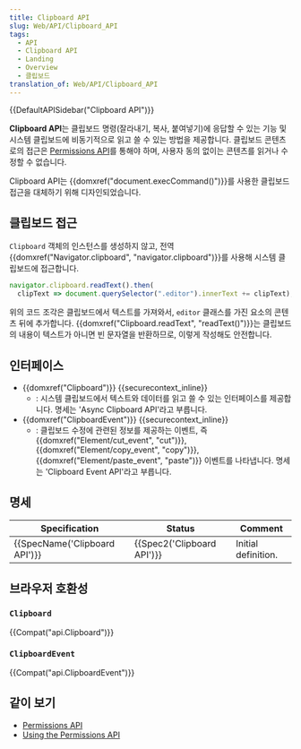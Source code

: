 ```yaml
---
title: Clipboard API
slug: Web/API/Clipboard_API
tags:
  - API
  - Clipboard API
  - Landing
  - Overview
  - 클립보드
translation_of: Web/API/Clipboard_API
---
```

{{DefaultAPISidebar("Clipboard API")}}

**Clipboard API**는 클립보드 명령(잘라내기, 복사, 붙여넣기)에 응답할 수 있는 기능 및 시스템 클립보드에 비동기적으로 읽고 쓸 수 있는 방법을 제공합니다. 클립보드 콘텐츠로의 접근은 [Permissions API](/ko/docs/Web/API/Permissions_API)를 통해야 하며, 사용자 동의 없이는 콘텐츠를 읽거나 수정할 수 없습니다.

Clipboard API는 {{domxref("document.execCommand()")}}를 사용한 클립보드 접근을 대체하기 위해 디자인되었습니다.

## 클립보드 접근

`Clipboard` 객체의 인스턴스를 생성하지 않고, 전역 {{domxref("Navigator.clipboard", "navigator.clipboard")}}를 사용해 시스템 클립보드에 접근합니다.

```js
navigator.clipboard.readText().then(
  clipText => document.querySelector(".editor").innerText += clipText);
```

위의 코드 조각은 클립보드에서 텍스트를 가져와서, `editor` 클래스를 가진 요소의 콘텐츠 뒤에 추가합니다. {{domxref("Clipboard.readText", "readText()")}}는 클립보드의 내용이 텍스트가 아니면 빈 문자열을 반환하므로, 이렇게 작성해도 안전합니다.

## 인터페이스

- {{domxref("Clipboard")}} {{securecontext_inline}}
  - : 시스템 클립보드에서 텍스트와 데이터를 읽고 쓸 수 있는 인터페이스를 제공합니다. 명세는 'Async Clipboard API'라고 부릅니다.
- {{domxref("ClipboardEvent")}} {{securecontext_inline}}
  - : 클립보드 수정에 관련된 정보를 제공하는 이벤트, 즉 {{domxref("Element/cut_event", "cut")}}, {{domxref("Element/copy_event", "copy")}}, {{domxref("Element/paste_event", "paste")}} 이벤트를 나타냅니다. 명세는 'Clipboard Event API'라고 부릅니다.

## 명세

| Specification                            | Status                               | Comment             |
| ---------------------------------------- | ------------------------------------ | ------------------- |
| {{SpecName('Clipboard API')}} | {{Spec2('Clipboard API')}} | Initial definition. |

## 브라우저 호환성

### `Clipboard`

{{Compat("api.Clipboard")}}

### `ClipboardEvent`

{{Compat("api.ClipboardEvent")}}

## 같이 보기

- [Permissions API](/ko/docs/Web/API/Permissions_API)
- [Using the Permissions API](/ko/docs/Web/API/Permissions_API/Using_the_Permissions_API)
